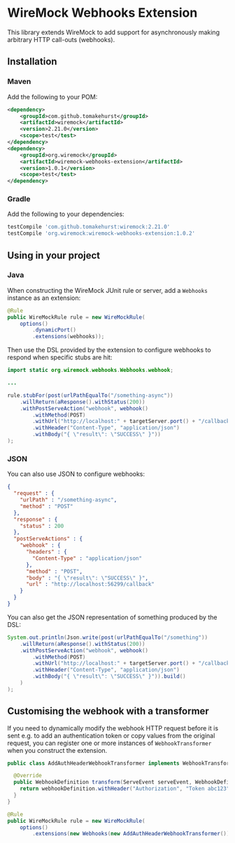 # WireMock Webhooks Extension

This library extends WireMock to add support for asynchronously making arbitrary HTTP call-outs (webhooks).
   
## Installation

### Maven

Add the following to your POM:


```xml
<dependency>
    <groupId>com.github.tomakehurst</groupId>
    <artifactId>wiremock</artifactId>
    <version>2.21.0</version>
    <scope>test</test>
</dependency>
<dependency>
    <groupId>org.wiremock</groupId>
    <artifactId>wiremock-webhooks-extension</artifactId>
    <version>1.0.1</version>
    <scope>test</test>
</dependency>
```

### Gradle

Add the following to your dependencies:


```groovy
testCompile 'com.github.tomakehurst:wiremock:2.21.0'
testCompile 'org.wiremock:wiremock-webhooks-extension:1.0.2'
```

## Using in your project

### Java

When constructing the WireMock JUnit rule or server, add a `Webhooks` instance as an extension:
 
```java
@Rule
public WireMockRule rule = new WireMockRule(
    options()
        .dynamicPort()
        .extensions(webhooks));
```

Then use the DSL provided by the extension to configure webhooks to respond when specific stubs are hit:


```java
import static org.wiremock.webhooks.Webhooks.webhook;

...

rule.stubFor(post(urlPathEqualTo("/something-async"))
    .willReturn(aResponse().withStatus(200))
    .withPostServeAction("webhook", webhook()
        .withMethod(POST)
        .withUrl("http://localhost:" + targetServer.port() + "/callback")
        .withHeader("Content-Type", "application/json")
        .withBody("{ \"result\": \"SUCCESS\" }"))
);
```

### JSON

You can also use JSON to configure webhooks:

```json
{
  "request" : {
    "urlPath" : "/something-async",
    "method" : "POST"
  },
  "response" : {
    "status" : 200
  },
  "postServeActions" : {
    "webhook" : {
      "headers" : {
        "Content-Type" : "application/json"
      },
      "method" : "POST",
      "body" : "{ \"result\": \"SUCCESS\" }",
      "url" : "http://localhost:56299/callback"
    }
  }
}
```

You can also get the JSON representation of something produced by the DSL:

```java
System.out.println(Json.write(post(urlPathEqualTo("/something"))
    .willReturn(aResponse().withStatus(200))
    .withPostServeAction("webhook", webhook()
        .withMethod(POST)
        .withUrl("http://localhost:" + targetServer.port() + "/callback")
        .withHeader("Content-Type", "application/json")
        .withBody("{ \"result\": \"SUCCESS\" }")).build()
    )
);
```

## Customising the webhook with a transformer

If you need to dynamically modify the webhook HTTP request before it is sent e.g. to add an authentication token or copy values from the original request,
you can register one or more instances of `WebhookTransformer` when you construct the extension.

```java
public class AddAuthHeaderWebhookTransformer implements WebhookTransformer {

  @Override
  public WebhookDefinition transform(ServeEvent serveEvent, WebhookDefinition webhookDefinition) {
    return webhookDefinition.withHeader("Authorization", "Token abc123");
  }
}

@Rule
public WireMockRule rule = new WireMockRule(
    options()
        .extensions(new Webhooks(new AddAuthHeaderWebhookTransformer())));
```

    